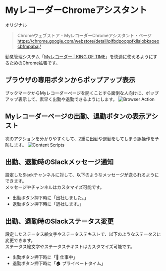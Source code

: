 # MyレコーダーChromeアシスタント

オリジナル
> Chromeウェブストア - MyレコーダーChromeアシスタント・ページ
> https://chrome.google.com/webstore/detail/pifbdpooppfkllaiobkaoeocbfmpabaj/

勤怠管理システム「[Myレコーダー | KING OF TIME](https://www.kingtime.jp/record/myrecorder/)」を快適に使えるようにするためのChrome拡張です。

## ブラウザの専用ボタンからポップアップ表示
ブックマークからMyレコーダーページを開くことすら面倒な人向けに、ポップアップ表示して、素早く出勤や退勤できるようにします。
![Browser Action](docs/images/browser-action.png)

## Myレコーダーページの出勤、退勤ボタンの表示アシスト
次のアクションを分かりやすくして、2重に出勤や退勤をしてしまう誤操作を予防します。
![Content Scripts](docs/images/content-scripts-clockout.png)

## 出勤、退勤時のSlackメッセージ通知
設定したSlackチャンネルに対して、以下のようなメッセージが送られるようにできます。  
メッセージやチャンネルはカスタマイズ可能です。

- 出勤ボタン押下時に「出社しました。」
- 退勤ボタン押下時に「退社します。」

## 出勤、退勤時のSlackステータス変更
設定したステータス絵文字やステータステキストで、以下のようなステータスに変更できます。  
ステータス絵文字やステータステキストはカスタマイズ可能です。

- 出勤ボタン押下時に「:office: 仕事中」
- 退勤ボタン押下時に「:house: プライベートタイム」